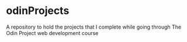 odinProjects
============

A repository to hold the projects that I complete while going through The Odin Project web development course
